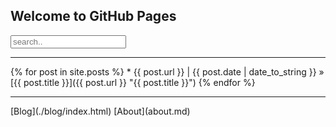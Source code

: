 ## Welcome to GitHub Pages

<form style="margin-bottom:10px;"><input type="text" placeholder="search.."></form>

<hr/>
{% for post in site.posts %}
  *   <span>{{ post.url }} | {{ post.date | date_to_string }}</span> » [{{ post.title }}]({{ post.url }} "{{ post.title }}")
{% endfor %}

<hr/>
[Blog](./blog/index.html)
[About](about.md)
